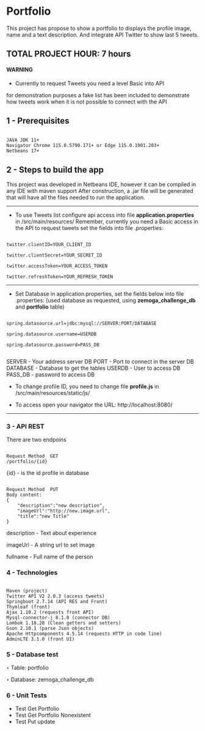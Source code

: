 # Portfolio

This project has propose to show a portfolio to displays the profile image, name and a text description. And integrate API Twitter to show last 5 tweets.

## TOTAL PROJECT HOUR: 7 hours 

#### WARNING ####

* Currently to request Tweets you need a level Basic into API 

for demonstration purposes a fake list has been included to demonstrate how tweets work when it is not possible to connect with the API

## 1 - Prerequisites

```

JAVA JDK 11+
Navigator Chrome 115.0.5790.171+ or Edge 115.0.1901.203+
Netbeans 17+

```

## 2 - Steps to build the app

This project was developed in Netbeans IDE, however it can be compiled in any IDE with maven support
After construction, a .jar file will be generated that will have all the files needed to run the application.

-----------------------------------


- To use Tweets list configure api access into file **application.properties** in /src/main/resources/
Remember, currently you need a Basic access in the API to request tweets set the fields into file .properties:

```

twitter.clientID=YOUR_CLIENT_ID

twitter.clientSecret=YOUR_SECRET_ID

twitter.accessToken=YOUR_ACCESS_TOKEN

twitter.refreshToken=YOUR_REFRESH_TOKEN

```

-----------------------------------

- Set Database in application.properties, set the fields below into file .properties: (used database as requested, using **zemoga_challenge_db** and  **portfolio** table)

```

spring.datasource.url=jdbc:mysql://SERVER:PORT/DATABASE

spring.datasource.username=USERDB

spring.datasource.password=PASS_DB


```

SERVER - Your address server DB
PORT - Port to connect in the server DB
DATABASE - Database to get the tables
USERDB - User to access DB
PASS_DB - password to access DB

- To change profile ID, you need to change file **profile.js** in /src/main/resources/static/js/

- To access open your navigator the URL: http://localhost:8080/

-----------------------------------


### 3 - API REST

There are two endpoins

```

Request Method  GET
/portfolio/{id}

```

{id} - is the id profile in database

```

Request Method  PUT
Body content:
{
    "description":"new description",
    "imageUrl":"http://new.image.url",
    "title":"new Title"
}

```

description - Text about experience

imageUrl - A string url to set image 

fullname - Full name of the person

### 4 - Technologies

```

Maven (project)
Twitter API V2 2.0.3 (access tweets)
Springboot 2.7.14 (API RES and Front)
Thymleaf (front)
Ajax 1.10.2 (requests front API)
Mysql-connector-j 8.1.0 (connector DB)
Lombok 1.18.28 (Clean getters and setters)
Gson 2.10.1 (parse Json objects)
Apache Httpcomponents 4.5.14 (requests HTTP in code line)
AdminLTE 3.1.0 (front UI)

```

### 5 - Database test

‣ Table: portfolio

‣ Database: zemoga_challenge_db

### 6 - Unit Tests

- Test Get Portfolio
- Test Get Portfolio Nonexistent
- Test Put update
